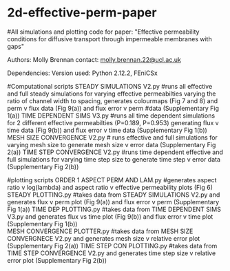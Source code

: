 # 2d-effective-perm-paper
#All simulations and plotting code for paper: "Effective permeability conditions for diffusive transport through impermeable membranes with gaps" 

Authors: Molly Brennan contact: molly.brennan.22@ucl.ac.uk

Dependencies:
Version used: Python 2.12.2, FEniCSx

#Computational scripts
STEADY SIMULATIONS V2.py #runs all effective and full steady simulations for varying effective permeabilties varying the ratio of channel width to spacing, generates colourmaps (Fig 7 and 8) and perm v flux data (Fig 9(a)) and flux error v perm #data (Supplementary Fig 1(a))
TIME DEPENDENT SIMS V3.py #runs all time dependent simulations for 2 different effective permeabilties (P=0.189, P=0.953) generating flux v time data (Fig 9(b)) and flux error v time data (Supplementary Fig 1(b))
MESH SIZE CONVERGENCE V2.py # runs effective and full simulations for varying mesh size to generate mesh size v error data (Supplementary Fig 2(a))
TIME STEP CONVERGENCE V2.py #runs time dependent effective and full simulations for varying time step size to generate time step v error data (Supplementary Fig 2(b))


#plotting scripts
ORDER 1 ASPECT PERM AND LAM.py #generates aspect ratio v log(lambda) and aspect ratio v effective permeability plots (Fig 6)
STEADY PLOTTING.py #takes data from STEADY SIMULATIONS V2.py and generates flux v perm plot (Fig 9(a)) and flux error v perm (Supplementary Fig 1(a))
TIME DEP PLOTTING.py #takes data from TIME DEPENDENT SIMS V3.py and generates flux vs time plot (Fig 9(b)) and flux error v time plot (Supplementary Fig 1(b))  
MESH CONVERGENCE PLOTTER.py #takes data from MESH SIZE CONVERGNECE V2.py and generates mesh size v relative error plot (Supplementary Fig 2(a))
TIME STEP CON PLOTTING.py #takes data from TIME STEP CONVERGENCE V2.py and generates time step size v relative error plot (Supplementary Fig 2(b))



